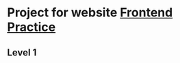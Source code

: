 # Project for website <a href="https://www.frontendpractice.com/projects/abstract">Frontend Practice</a>
## Level 1
